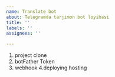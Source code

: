 ```yaml
---
name: Translate bot
about: Telegramda tarjimon bot loyihasi
title: ''
labels: ''
assignees: ''

---
```


1. project clone
2. botFather Token
3. webhook 
4.deploying hosting
